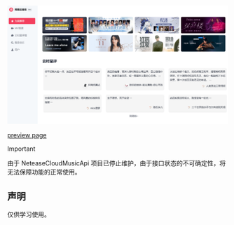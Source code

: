 ![](banner.png)

[preview page](https://music.oeyoews.top)

> [!IMPORTANT]
> 由于 NeteaseCloudMusicApi 项目已停止维护，由于接口状态的不可确定性，将无法保障功能的正常使用。
<!-- > 由于线上 API 不够稳定且速度慢，建议本地测试，部分页面请求会加载失败，可在开发者工具中查看具体原因 -->

## 声明

仅供学习使用。